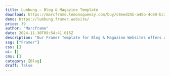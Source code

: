 ```yaml
---
title: Lumbung — Blog & Magazine Template
download: https://marcframe.lemonsqueezy.com/buy/c8eed25b-a45b-4c80-bc3c-058b4a9e9e20?aff=YGGpO5
demo: https://lumbung.framer.website/
price: 39
author: "Marcframe"
date: 2024-11-30T09:54:41.015Z
description: "Our Framer Template for Blog & Magazine Websites offers a sleek layout, customizable sections for articles and featured posts, and interactive elements for an engaging online presence."
ssg: ["Framer"]
css: []
ui: []
cms: []
category: [Blog]
draft: false
---
```

